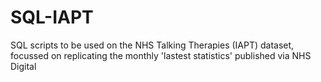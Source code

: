 # SQL-IAPT

SQL scripts to be used on the NHS Talking Therapies (IAPT) dataset, focussed on replicating the monthly 'lastest statistics' published via NHS Digital
